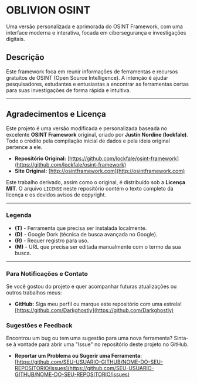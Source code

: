 # OBLIVION OSINT

Uma versão personalizada e aprimorada do OSINT Framework, com uma interface moderna e interativa, focada em cibersegurança e investigações digitais.

## Descrição

Este framework foca em reunir informações de ferramentas e recursos gratuitos de OSINT (Open Source Intelligence). A intenção é ajudar pesquisadores, estudantes e entusiastas a encontrar as ferramentas certas para suas investigações de forma rápida e intuitiva.

---

## Agradecimentos e Licença

Este projeto é uma versão modificada e personalizada baseada no excelente **OSINT Framework** original, criado por **Justin Nordine (lockfale)**. Todo o crédito pela compilação inicial de dados e pela ideia original pertence a ele.

* **Repositório Original:** [https://github.com/lockfale/osint-framework](https://github.com/lockfale/osint-framework)
* **Site Original:** [http://osintframework.com](http://osintframework.com)

Este trabalho derivado, assim como o original, é distribuído sob a **Licença MIT**. O arquivo `LICENSE` neste repositório contém o texto completo da licença e os devidos avisos de copyright.

---

### Legenda

* **(T)** - Ferramenta que precisa ser instalada localmente.
* **(D)** - Google Dork (técnica de busca avançada no Google).
* **(R)** - Requer registro para uso.
* **(M)** - URL que precisa ser editada manualmente com o termo da sua busca.

---

### Para Notificações e Contato

Se você gostou do projeto e quer acompanhar futuras atualizações ou outros trabalhos meus:

* **GitHub:** Siga meu perfil ou marque este repositório com uma estrela! [https://github.com/Darkghostly](https://github.com/Darkghostly)

### Sugestões e Feedback

Encontrou um bug ou tem uma sugestão para uma nova ferramenta? Sinta-se à vontade para abrir uma "Issue" no repositório deste projeto no GitHub.

* **Reportar um Problema ou Sugerir uma Ferramenta:** [https://github.com/SEU-USUARIO-GITHUB/NOME-DO-SEU-REPOSITORIO/issues](https://github.com/SEU-USUARIO-GITHUB/NOME-DO-SEU-REPOSITORIO/issues)